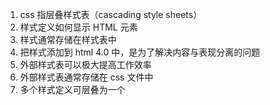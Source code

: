 1. css 指层叠样式表（cascading style sheets）
2. 样式定义如何显示 HTML 元素
3. 样式通常存储在样式表中
4. 把样式添加到 html 4.0 中，是为了解决内容与表现分离的问题
5. 外部样式表可以极大提高工作效率
6. 外部样式表通常存储在 css 文件中
7. 多个样式定义可层叠为一个
